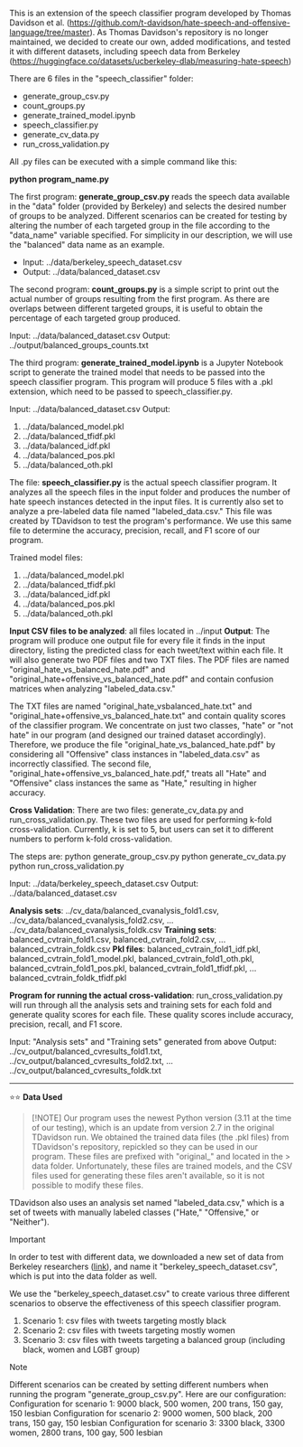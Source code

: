 This is an extension of the speech classifier program developed by Thomas Davidson et al. (https://github.com/t-davidson/hate-speech-and-offensive-language/tree/master). As Thomas Davidson's repository is no longer maintained, we decided to create our own, added modifications, and tested it with different datasets, including speech data from Berkeley (https://huggingface.co/datasets/ucberkeley-dlab/measuring-hate-speech)


There are 6 files in the "speech_classifier" folder:

* generate_group_csv.py
* count_groups.py
* generate_trained_model.ipynb
* speech_classifier.py
* generate_cv_data.py
* run_cross_validation.py


All .py files can be executed with a simple command like this:

**python program_name.py**

The first program: **generate_group_csv.py** reads the speech data available in the "data" folder (provided by Berkeley) and selects the desired number of groups to be analyzed. Different scenarios can be created for testing by altering the number of each targeted group in the file according to the "data_name" variable specified. For simplicity in our description, we will use the "balanced" data name as an example.

- Input: ../data/berkeley_speech_dataset.csv
- Output: ../data/balanced_dataset.csv

The second program: **count_groups.py** is a simple script to print out the actual number of groups resulting from the first program. As there are overlaps between different targeted groups, it is useful to obtain the percentage of each targeted group produced.

Input: ../data/balanced_dataset.csv
Output: ../output/balanced_groups_counts.txt

The third program: **generate_trained_model.ipynb** is a Jupyter Notebook script to generate the trained model that needs to be passed into the speech classifier program. This program will produce 5 files with a .pkl extension, which need to be passed to speech_classifier.py.

Input: ../data/balanced_dataset.csv
Output:

1. ../data/balanced_model.pkl
2. ../data/balanced_tfidf.pkl
3. ../data/balanced_idf.pkl
4. ../data/balanced_pos.pkl
5. ../data/balanced_oth.pkl

The file: **speech_classifier.py** is the actual speech classifier program. It analyzes all the speech files in the input folder and produces the number of hate speech instances detected in the input files. It is currently also set to analyze a pre-labeled data file named "labeled_data.csv." This file was created by TDavidson to test the program's performance. We use this same file to determine the accuracy, precision, recall, and F1 score of our program.

Trained model files:

1. ../data/balanced_model.pkl
2. ../data/balanced_tfidf.pkl
3. ../data/balanced_idf.pkl
4. ../data/balanced_pos.pkl
5. ../data/balanced_oth.pkl


**Input CSV files to be analyzed**: all files located in ../input
**Output**: The program will produce one output file for every file it finds in the input directory, listing the predicted class for each tweet/text within each file. It will also generate two PDF files and two TXT files. The PDF files are named "original_hate_vs_balanced_hate.pdf" and "original_hate+offensive_vs_balanced_hate.pdf" and contain confusion matrices when analyzing "labeled_data.csv." 

The TXT files are named "original_hate_vsbalanced_hate.txt" and "original_hate+offensive_vs_balanced_hate.txt" and contain quality scores of the classifier program. We concentrate on just two classes, "hate" or "not hate" in our program (and designed our trained dataset accordingly). Therefore, we produce the file "original_hate_vs_balanced_hate.pdf" by considering all "Offensive" class instances in "labeled_data.csv" as incorrectly classified. The second file, "original_hate+offensive_vs_balanced_hate.pdf," treats all "Hate" and "Offensive" class instances the same as "Hate," resulting in higher accuracy.

**Cross Validation**:
There are two files: generate_cv_data.py and run_cross_validation.py. 
These two files are used for performing k-fold cross-validation. 
Currently, k is set to 5, but users can set it to different numbers to perform k-fold cross-validation.

The steps are:
python generate_group_csv.py 
python generate_cv_data.py
python run_cross_validation.py

Input: ../data/berkeley_speech_dataset.csv
Output: ../data/balanced_dataset.csv


**Analysis sets**: ../cv_data/balanced_cvanalysis_fold1.csv, ../cv_data/balanced_cvanalysis_fold2.csv, ... ../cv_data/balanced_cvanalysis_foldk.csv
**Training sets**: balanced_cvtrain_fold1.csv, balanced_cvtrain_fold2.csv, ... balanced_cvtrain_foldk.csv
**Pkl files**: balanced_cvtrain_fold1_idf.pkl, balanced_cvtrain_fold1_model.pkl, balanced_cvtrain_fold1_oth.pkl, balanced_cvtrain_fold1_pos.pkl, balanced_cvtrain_fold1_tfidf.pkl, ... balanced_cvtrain_foldk_tfidf.pkl

**Program for running the actual cross-validation**: run_cross_validation.py will run through all the analysis sets and training sets for each fold and generate quality scores for each file. These quality scores include accuracy, precision, recall, and F1 score.

Input: "Analysis sets" and "Training sets" generated from above
Output: ../cv_output/balanced_cvresults_fold1.txt, ../cv_output/balanced_cvresults_fold2.txt, ... ../cv_output/balanced_cvresults_foldk.txt


---------------------------------------------------------------------------------------------------------------------------------------------------------------------
⭐️⭐️ **Data Used**
> [!NOTE] Our program uses the newest Python version (3.11 at the time of our testing), which is an update from version 2.7 in the original TDavidson run. We obtained the trained data files (the .pkl files) from TDavidson's repository, repickled so they can be used in our program. These files are prefixed with "original_" and located in the > data folder. Unfortunately, these files are trained models, and the CSV files used for generating these files aren't available, so it is not possible to modify these files.

TDavidson also uses an analysis set named "labeled_data.csv," which is a set of tweets with manually labeled classes ("Hate," "Offensive," or "Neither").

> [!IMPORTANT]
> In order to test with different data, we downloaded a new set of data from Berkeley researchers ([link](https://huggingface.co/datasets/ucberkeley-dlab/measuring-hate-speech)), and name it "berkeley_speech_dataset.csv", which is put into the data folder as well. 



We use the "berkeley_speech_dataset.csv" to create various three different scenarios to observe the effectiveness of this speech classifier program.
1. Scenario 1: csv files with tweets targeting mostly black
1. Scenario 2: csv files with tweets targeting mostly women
1. Scenario 3: csv files with tweets targeting a balanced group (including black, women and LGBT group)

> [!NOTE]
> Different scenarios can be created by setting different numbers when running the program "generate_group_csv.py". Here are our configuration:
> Configuration for scenario 1: 9000 black, 500 women, 200 trans, 150 gay, 150 lesbian
> Configuration for scenario 2: 9000 women, 500 black, 200 trans, 150 gay, 150 lesbian
> Configuration for scenario 3: 3300 black, 3300 women, 2800 trans, 100 gay, 500 lesbian






